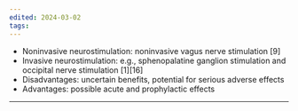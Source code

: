 ```yaml
---
edited: 2024-03-02
tags:
---
```

- Noninvasive neurostimulation: noninvasive vagus nerve stimulation  [9]
- Invasive neurostimulation: e.g., sphenopalatine ganglion stimulation  and occipital nerve stimulation  [1][16]
- Disadvantages: uncertain benefits, potential for serious adverse effects
- Advantages: possible acute and prophylactic effects

---
